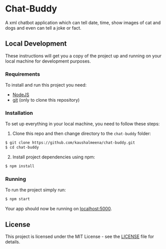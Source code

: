 # Chat-Buddy

A xml chatbot application which can tell date, time, show images of cat and dogs and even can tell a joke or fact.

## Local Development

These instructions will get you a copy of the project up and running on your local machine for development purposes.

### Requirements

To install and run this project you need:

- [NodeJS](https://nodejs.org/ "NodeJS")
- [git](https://git-scm.com/downloads "git") (only to clone this repository)

### Installation

To set up everything in your local machine, you need to follow these steps:

1. Clone this repo and then change directory to the `chat-buddy` folder:

```bash
$ git clone https://github.com/kaushalmeena/chat-buddy.git
$ cd chat-buddy
```

2. Install project dependencies using npm:

```bash
$ npm install
```

### Running

To run the project simply run:

```bash
$ npm start
```

Your app should now be running on [localhost:5000](http://localhost:5000/).

## License

This project is licensed under the MIT License - see the [LICENSE](LICENSE) file for details.
